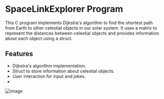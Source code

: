 # SpaceLinkExplorer Program

This C program implements Dijkstra's algorithm to find the shortest path from Earth to other celestial objects in our solar system. It uses a matrix to represent the distances between celestial objects and provides information about each object using a struct.

## Features

- Dijkstra's algorithm implementation.
- Struct to store information about celestial objects.
- User interaction for input and jokes.
- 
![image](https://github.com/ashlesha-555/SpaceLinkExplorer/assets/97630342/ec756be9-b30c-4361-b9f1-3065db15db37)

